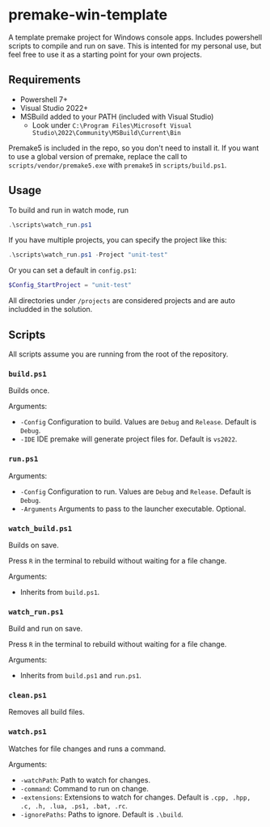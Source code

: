 # premake-win-template

A template premake project for Windows console apps. Includes powershell scripts to compile and run on save. This is intented for my personal use, but feel free to use it as a starting point for your own projects.

## Requirements

- Powershell 7+
- Visual Studio 2022+
- MSBuild added to your PATH (included with Visual Studio)
    - Look under `C:\Program Files\Microsoft Visual Studio\2022\Community\MSBuild\Current\Bin`

Premake5 is included in the repo, so you don't need to install it. If you want to use a global version of premake, replace the call to `scripts/vendor/premake5.exe` with `premake5` in `scripts/build.ps1`.

## Usage

To build and run in watch mode, run 

```powershell
.\scripts\watch_run.ps1
```

If you have multiple projects, you can specify the project like this:
```powershell
.\scripts\watch_run.ps1 -Project "unit-test"
```

Or you can set a default in `config.ps1`:

```powershell
$Config_StartProject = "unit-test"
```

All directories under `/projects` are considered projects and are auto includded in the solution.

## Scripts

All scripts assume you are running from the root of the repository.

### `build.ps1`

Builds once.

Arguments:
- `-Config` Configuration to build. Values are `Debug` and `Release`. Default is `Debug`.
- `-IDE` IDE premake will generate project files for. Default is `vs2022`.

### `run.ps1`

Arguments:
- `-Config` Configuration to run. Values are `Debug` and `Release`. Default is `Debug`.
- `-Arguments` Arguments to pass to the launcher executable. Optional.

### `watch_build.ps1`

Builds on save.

Press `R` in the terminal to rebuild without waiting for a file change.

Arguments:
- Inherits from `build.ps1`.

### `watch_run.ps1`

Build and run on save.

Press `R` in the terminal to rebuild without waiting for a file change.

Arguments:
- Inherits from `build.ps1` and `run.ps1`.

### `clean.ps1`

Removes all build files.

### `watch.ps1`

Watches for file changes and runs a command.

Arguments:
- `-watchPath`: Path to watch for changes.
- `-command`: Command to run on change.
- `-extensions`: Extensions to watch for changes. Default is `.cpp, .hpp, .c, .h, .lua, .ps1, .bat, .rc`.
- `-ignorePaths`: Paths to ignore. Default is `.\build`.